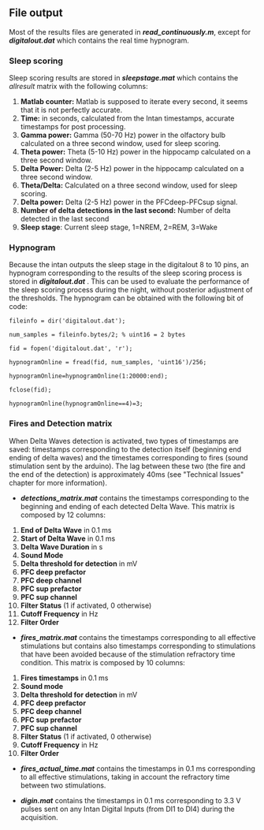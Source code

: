 ## File output

Most of the results files are generated in **_read_continuously.m_**, except for **_digitalout.dat_** which contains the real time hypnogram.

### Sleep scoring
Sleep scoring results are stored in **_sleepstage.mat_** which contains the _allresult_ matrix with the following columns:

1. **Matlab counter:** Matlab is supposed to iterate every second, it seems that it is not perfectly accurate.
2. **Time:** in seconds, calculated from the Intan timestamps, accurate timestamps for post processing.
3. **Gamma power:** Gamma (50-70 Hz) power in the olfactory bulb calculated on a three second window, used for sleep scoring.
4. **Theta power:** Theta (5-10 Hz) power in the hippocamp calculated on a three second window.
5. **Delta Power:** Delta (2-5 Hz) power in the hippocamp calculated on a three second window.
6. **Theta/Delta:** Calculated on a three second window, used for sleep scoring.
7. **Delta power:** Delta (2-5 Hz) power in the PFCdeep-PFCsup signal.
8. **Number of delta detections in the last second:** Number of delta detected in the last second
9. **Sleep stage**: Current sleep stage, 1=NREM, 2=REM, 3=Wake

### Hypnogram
Because the intan outputs the sleep stage in the digitalout 8 to 10 pins, an hypnogram corresponding to the results of the sleep scoring process is stored in **_digitalout.dat_** . This can be used to evaluate the performance of the sleep scoring process during the night, without posterior adjustment of the thresholds. The hypnogram can be obtained with the following bit of code:

`fileinfo = dir('digitalout.dat');`

`num_samples = fileinfo.bytes/2; % uint16 = 2 bytes`

`fid = fopen('digitalout.dat', 'r');`

`hypnogramOnline = fread(fid, num_samples, 'uint16')/256;`

`hypnogramOnline=hypnogramOnline(1:20000:end);`

`fclose(fid);`

`hypnogramOnline(hypnogramOnline==4)=3;`

### Fires and Detection matrix
When Delta Waves detection is activated, two types of timestamps are saved: timestamps corresponding to the detection itself (beginning end ending of delta waves) and the timestames corresponding to fires (sound stimulation sent by the arduino). The lag between these two (the fire and the end of the detection) is approximately 40ms (see "Technical Issues" chapter for more information).

* **_detections_matrix.mat_** contains the timestamps corresponding to the beginning and ending of each detected Delta Wave. This matrix is composed by 12 columns: 
1. **End of Delta Wave** in 0.1 ms
2. **Start of Delta Wave** in 0.1 ms
3. **Delta Wave Duration** in s
4. **Sound Mode**
5. **Delta threshold for detection** in mV
6. **PFC deep prefactor**
7. **PFC deep channel**
8. **PFC sup prefactor**
9. **PFC sup channel**
10. **Filter Status** (1 if activated, 0 otherwise)
11. **Cutoff Frequency** in Hz
12. **Filter Order**

* **_fires_matrix.mat_** contains the timestamps corresponding to all effective stimulations but contains also timestamps corresponding to stimulations that have been avoided because of the stimulation refractory time condition. This matrix is composed by 10 columns:
1. **Fires timestamps** in 0.1 ms
2. **Sound mode**
3. **Delta threshold for detection** in mV
4. **PFC deep prefactor**
5. **PFC deep channel**
6. **PFC sup prefactor**
7. **PFC sup channel**
8. **Filter Status** (1 if activated, 0 otherwise)
9. **Cutoff Frequency** in Hz
10. **Filter Order**

* **_fires_actual_time.mat_** contains the timestamps in 0.1 ms corresponding to all effective stimulations, taking in account the refractory time between two stimulations. 

* **_digin.mat_** contains the timestamps in 0.1 ms corresponding to 3.3 V pulses sent on any Intan Digital Inputs (from DI1 to DI4) during the acquisition. 

